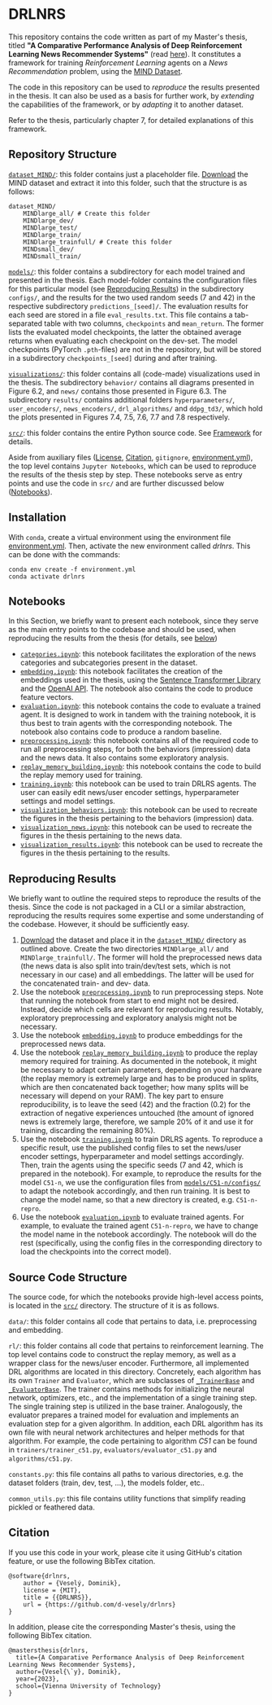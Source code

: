 # DRLNRS

This repository contains the code written as part of my Master's thesis, titled **"A Comparative Performance Analysis of Deep Reinforcement Learning News Recommender Systems"** (read [here](https://doi.org/10.34726/hss.2023.95163)). It constitutes a framework for training *Reinforcement Learning* agents on a *News Recommendation* problem, using the [MIND Dataset](https://msnews.github.io/).

The code in this repository can be used to *reproduce* the results presented in the thesis. It can also be used as a basis for further work, by *extending* the capabilities of the framework, or by *adapting* it to another dataset.

Refer to the thesis, particularly chapter 7, for detailed explanations of this framework.

## Repository Structure

[`dataset_MIND/`](./dataset_MIND/): this folder contains just a placeholder file. [Download](https://msnews.github.io/#getting-start) the MIND dataset and extract it into this folder, such that the structure is as follows:
```
dataset_MIND/
    MINDlarge_all/ # Create this folder
    MINDlarge_dev/
    MINDlarge_test/
    MINDlarge_train/
    MINDlarge_trainfull/ # Create this folder
    MINDsmall_dev/
    MINDsmall_train/
```

[`models/`](./models/): this folder contains a subdirectory for each model trained and presented in the thesis. Each model-folder contains the configuration files for this particular model (see [Reproducing Results](#reproducing-results)) in the subdirectory `configs/`, and the results for the two used random seeds (7 and 42) in the respective subdirectory `predictions_[seed]/`. The evaluation results for each seed are stored in a file `eval_results.txt`. This file contains a tab-separated table with two columns, `checkpoints` and `mean_return`. The former lists the evaluated model checkpoints, the latter the obtained average returns when evaluating each checkpoint on the dev-set. The model checkpoints (PyTorch `.pth`-files) are not in the repository, but will be stored in a subdirectory `checkpoints_[seed]` during and after training.

[`visualizations/`](./visualizations/): this folder contains all (code-made) visualizations used in the thesis. The subdirectory `behavior/` contains all diagrams presented in Figure 6.2, and `news/` contains those presented in Figure 6.3. The subdirectory `results/` contains additional folders `hyperparameters/`, `user_encoders/`, `news_encoders/`, `drl_algorithms/` and `ddpg_td3/`, which hold the plots presented in Figures 7.4, 7.5, 7.6, 7.7 and 7.8 respectively.

[`src/`](./src/): this folder contains the entire Python source code. See [Framework](#framework) for details.

Aside from auxiliary files ([License](./LICENSE.md), [Citation](./CITATION.cff), `gitignore`, [environment.yml](./environment.yml)), the top level contains `Jupyter Notebooks`, which can be used to reproduce the results of the thesis step by step. These notebooks serve as entry points and use the code in `src/` and are further discussed below ([Notebooks](#notebooks)).

## Installation

With `conda`, create a virtual environment using the environment file [environment.yml](./environment.yml). Then, activate the new environment called *drlnrs*. This can be done with the commands:

```
conda env create -f environment.yml
conda activate drlnrs
```

## Notebooks

In this Section, we briefly want to present each notebook, since they serve as the main entry points to the codebase and should be used, when reproducing the results from the thesis (for details, see [below](#reproducing-results))

- [`categories.ipynb`](./categories.ipynb): this notebook facilitates the exploration of the news categories and subcategories present in the dataset.
- [`embedding.ipynb`](./embedding.ipynb): this notebook facilitates the creation of the embeddings used in the thesis, using the [Sentence Transformer Library](https://www.sbert.net/) and the [OpenAI API](https://platform.openai.com/docs/guides/embeddings). The notebook also contains the code to produce feature vectors.
- [`evaluation.ipynb`](./evaluation.ipynb): this notebook contains the code to evaluate a trained agent. It is designed to work in tandem with the training notebook, it is thus best to train agents with the corresponding notebook. The notebook also contains code to produce a random baseline.
- [`preprocessing.ipynb`](./preprocessing.ipynb): this notebook contains all of the required code to run all preprocessing steps, for both the behaviors (impression) data and the news data. It also contains some exploratory analysis.
- [`replay_memory_building.ipynb`](./replay_memory_building.ipynb): this notebook contains the code to build the replay memory used for training.
- [`training.ipynb`](./training.ipynb): this notebook can be used to train DRLRS agents. The user can easily edit news/user encoder settings, hyperparameter settings and model settings.
- [`visualization_behaviors.ipynb`](./visualization_behaviors.ipynb): this notebook can be used to recreate the figures in the thesis pertaining to the behaviors (impression) data.
- [`visualization_news.ipynb`](./visualization_news.ipynb): this notebook can be used to recreate the figures in the thesis pertaining to the news data.
- [`visualization_results.ipynb`](./visualization_results.ipynb): this notebook can be used to recreate the figures in the thesis pertaining to the results.

## Reproducing Results

We briefly want to outline the required steps to reproduce the results of the thesis. Since the code is not packaged in a CLI or a similar abstraction, reproducing the results requires some expertise and some understanding of the codebase. However, it should be sufficiently easy.

1. [Download](https://msnews.github.io/#getting-start) the dataset and place it in the [`dataset_MIND/`](./dataset_MIND/) directory as outlined above. Create the two directories `MINDlarge_all/` and `MINDlarge_trainfull/`. The former will hold the preprocessed news data (the news data is also split into train/dev/test sets, which is not necessary in our case) and all embeddings. The latter will be used for the concatenated train- and dev- data.
2. Use the notebook [`preprocessing.ipynb`](./preprocessing.ipynb) to run preprocessing steps. Note that running the notebook from start to end might not be desired. Instead, decide which cells are relevant for reproducing results. Notably, exploratory preprocessing and exploratory analysis might not be necessary.
3. Use the notebook [`embedding.ipynb`](./embedding.ipynb) to produce embeddings for the preprocessed news data.
4. Use the notebook [`replay_memory_building.ipynb`](./replay_memory_building.ipynb) to produce the replay memory required for training. As documented in the notebook, it might be necessary to adapt certain parameters, depending on your hardware (the replay memory is extremely large and has to be produced in splits, which are then concatenated back together; how many splits will be necessary will depend on your RAM). The key part to ensure reproducibility, is to leave the seed (42) and the fraction (0.2) for the extraction of negative experiences untouched (the amount of ignored news is extremely large, therefore, we sample 20% of it and use it for training, discarding the remaining 80%).
5. Use the notebook [`training.ipynb`](./training.ipynb) to train DRLRS agents. To reproduce a specific result, use the published config files to set the news/user encoder settings, hyperparameter and model settings accordingly. Then, train the agents using the specific seeds (7 and 42, which is prepared in the notebook). For example, to reproduce the results for the model `C51-n`, we use the configuration files from [`models/C51-n/configs/`](./models/C51-n/configs/) to adapt the notebook accordingly, and then run training. It is best to change the model name, so that a new directory is created, e.g. `C51-n-repro`.
6. Use the notebook [`evaluation.ipynb`](./evaluation.ipynb) to evaluate trained agents. For example, to evaluate the trained agent `C51-n-repro`, we have to change the model name in the notebook accordingly. The notebook will do the rest (specifically, using the config files in the corresponding directory to load the checkpoints into the correct model).

## Source Code Structure

The source code, for which the notebooks provide high-level access points, is located in the [`src/`](./src/) directory. The structure of it is as follows.

`data/`: this folder contains all code that pertains to data, i.e. preprocessing and embedding.

`rl/`: this folder contains all code that pertains to reinforcement learning. The top level contains code to construct the replay memory, as well as a wrapper class for the news/user encoder. Furthermore, all implemented DRL algorithms are located in this directory. Concretely, each algorithm has its own `Trainer` and `Evaluator`, which are subclasses of [`_TrainerBase`](./src/rl/trainers/trainer_base.py) and [`_EvaluatorBase`](./src/rl/evaluators/evaluator_base.py). The trainer contains methods for initializing the neural network, optimizers, etc., and the implementation of a single training step. The single training step is utilized in the base trainer. Analogously, the evaluator prepares a trained model for evaluation and implements an evaluation step for a given algorithm. In addition, each DRL algorithm has its own file with neural network architectures and helper methods for that algorithm. For example, the code pertaining to algorithm *C51* can be found in `trainers/trainer_c51.py`, `evaluators/evaluator_c51.py` and `algorithms/c51.py`.

`constants.py`: this file contains all paths to various directories, e.g. the dataset folders (train, dev, test, ...), the models folder, etc..

`common_utils.py`: this file contains utility functions that simplify reading pickled or feathered data.

## Citation

If you use this code in your work, please cite it using GitHub's citation feature, or use the following BibTex citation.

```
@software{drlnrs,
    author = {Veselý, Dominik},
    license = {MIT},
    title = {{DRLNRS}},
    url = {https://github.com/d-vesely/drlnrs}
}
```

In addition, please cite the corresponding Master's thesis, using the following BibTex citation.

```
@mastersthesis{drlnrs,
  title={A Comparative Performance Analysis of Deep Reinforcement Learning News Recommender Systems},
  author={Vesel{\`y}, Dominik},
  year={2023},
  school={Vienna University of Technology}
}
```